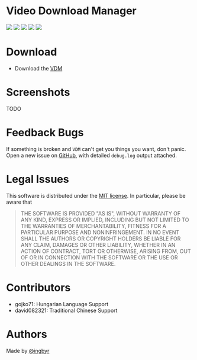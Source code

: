﻿# Video Download Manager
![](https://img.shields.io/badge/version-0.4.0-green.svg)
![](https://img.shields.io/github/stars/ingbyr/VDM.svg)
![](https://img.shields.io/github/forks/ingbyr/VDM.svg)
![](https://img.shields.io/github/issues/ingbyr/VDM.svg)
![](https://img.shields.io/badge/license-MIT-blue.svg)

# Download
- Download the [VDM](https://github.com/ingbyr/VDM/releases)


# Screenshots
TODO

# Feedback Bugs
If something is broken and `VDM` can't get you things you want, don't panic.
Open a new issue on [GitHub](https://github.com/ingbyr/VDM/issues), with detailed `debug.log` output attached.


# Legal Issues
This software is distributed under the [MIT license](https://raw.githubusercontent.com/ingbyr/VDM/master/LICENSE.txt).
In particular, please be aware that
> THE SOFTWARE IS PROVIDED "AS IS", WITHOUT WARRANTY OF ANY KIND, EXPRESS OR
IMPLIED, INCLUDING BUT NOT LIMITED TO THE WARRANTIES OF MERCHANTABILITY,
FITNESS FOR A PARTICULAR PURPOSE AND NONINFRINGEMENT. IN NO EVENT SHALL THE
AUTHORS OR COPYRIGHT HOLDERS BE LIABLE FOR ANY CLAIM, DAMAGES OR OTHER
LIABILITY, WHETHER IN AN ACTION OF CONTRACT, TORT OR OTHERWISE, ARISING FROM,
OUT OF OR IN CONNECTION WITH THE SOFTWARE OR THE USE OR OTHER DEALINGS IN THE
SOFTWARE.


# Contributors
- gojko71: Hungarian Language Support
- david082321: Traditional Chinese Support

# Authors
Made by [@ingbyr](https://www.ingbyr.com)
